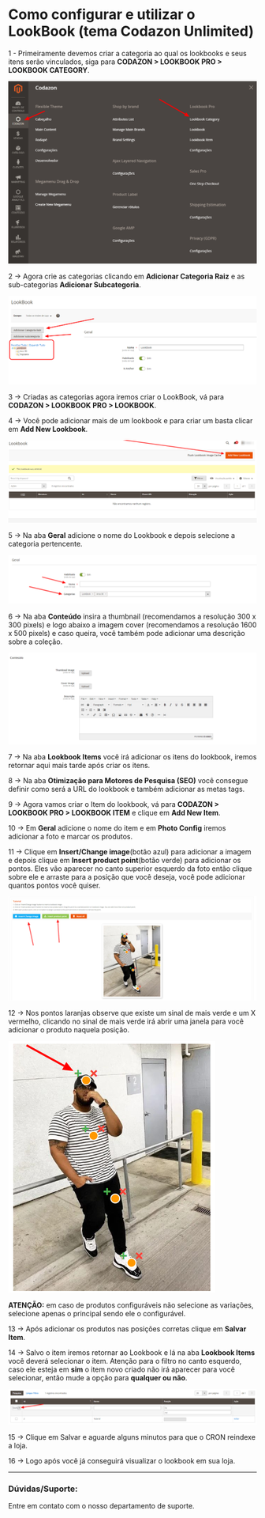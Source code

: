 # Como configurar e utilizar o LookBook (tema Codazon Unlimited)

1 - Primeiramente devemos criar a categoria ao qual os lookbooks e seus itens serão vinculados, siga para **CODAZON > LOOKBOOK PRO > LOOKBOOK CATEGORY**.

![usando o lookbook](https://github.com/Oficina-do-Dev/Tutoriais/blob/main/Magento_2/091%20-%20Como%20configurar%20e%20utilizar%20o%20LookBook%20(tema%20Codazon%20Unlimited)/images/image1.png)

2 -> Agora crie as categorias clicando em **Adicionar Categoria Raiz** e as sub-categorias **Adicionar Subcategoria**.

![usando o lookbook](https://github.com/Oficina-do-Dev/Tutoriais/blob/main/Magento_2/091%20-%20Como%20configurar%20e%20utilizar%20o%20LookBook%20(tema%20Codazon%20Unlimited)/images/image2.png)

3 -> Criadas as categorias agora iremos criar o LookBook, vá para **CODAZON > LOOKBOOK PRO > LOOKBOOK**.

4 -> Você pode adicionar mais de um lookbook e para criar um basta clicar em **Add New Lookbook**.

![usando o lookbook](https://github.com/Oficina-do-Dev/Tutoriais/blob/main/Magento_2/091%20-%20Como%20configurar%20e%20utilizar%20o%20LookBook%20(tema%20Codazon%20Unlimited)/images/image3.png)

5 -> Na aba **Geral** adicione o nome do Lookbook e depois selecione a categoria pertencente.

![usando o lookbook](https://github.com/Oficina-do-Dev/Tutoriais/blob/main/Magento_2/091%20-%20Como%20configurar%20e%20utilizar%20o%20LookBook%20(tema%20Codazon%20Unlimited)/images/image4.png)

6 -> Na aba **Conteúdo** insira a thumbnail (recomendamos a resolução 300 x 300 pixels) e logo abaixo a imagem cover (recomendamos a resolução 1600 x 500 pixels) e caso queira, você também pode adicionar uma descrição sobre a coleção.

![usando o lookbook](https://github.com/Oficina-do-Dev/Tutoriais/blob/main/Magento_2/091%20-%20Como%20configurar%20e%20utilizar%20o%20LookBook%20(tema%20Codazon%20Unlimited)/images/image5.png)

7 -> Na aba **Lookbook Items** você irá adicionar os itens do lookbook, iremos retornar aqui mais tarde após criar os itens.

8 -> Na aba **Otimização para Motores de Pesquisa (SEO)** você consegue definir como será a URL do lookbook e também adicionar as metas tags.

9 -> Agora vamos criar o Item do lookbook, vá para **CODAZON > LOOKBOOK PRO > LOOKBOOK ITEM** e clique em **Add New Item**.

10 -> Em **Geral** adicione o nome do item e em **Photo Config** iremos adicionar a foto e marcar os produtos.

11 -> Clique em **Insert/Change image**(botão azul) para adicionar a imagem e depois clique em **Insert product point**(botão verde) para adicionar os pontos. Eles vão aparecer no canto superior esquerdo da foto então clique sobre ele e arraste para a posição que você deseja, você pode adicionar quantos pontos você quiser.

![usando o lookbook](https://github.com/Oficina-do-Dev/Tutoriais/blob/main/Magento_2/091%20-%20Como%20configurar%20e%20utilizar%20o%20LookBook%20(tema%20Codazon%20Unlimited)/images/image6.png)

12 -> Nos pontos laranjas observe que existe um sinal de mais verde e um X vermelho, clicando no sinal de mais verde irá abrir uma janela para você adicionar o produto naquela posição.

![usando o lookbook](https://github.com/Oficina-do-Dev/Tutoriais/blob/main/Magento_2/091%20-%20Como%20configurar%20e%20utilizar%20o%20LookBook%20(tema%20Codazon%20Unlimited)/images/image7.png)

**ATENÇÃO:** em caso de produtos configuráveis não selecione as variações, selecione apenas o principal sendo ele o configurável.

13 -> Após adicionar os produtos nas posições corretas clique em **Salvar Item**.

14 -> Salvo o item iremos retornar ao Lookbook e lá na aba **Lookbook Items** você deverá selecionar o item. Atenção para o filtro no canto esquerdo, caso ele esteja em **sim** o item novo criado não irá aparecer para você selecionar, então mude a opção para **qualquer ou não**.

![usando o lookbook](https://github.com/Oficina-do-Dev/Tutoriais/blob/main/Magento_2/091%20-%20Como%20configurar%20e%20utilizar%20o%20LookBook%20(tema%20Codazon%20Unlimited)/images/image8.png)

15 -> Clique em Salvar e aguarde alguns minutos para que o CRON reindexe a loja. 

16 -> Logo após você já conseguirá visualizar o lookbook em sua loja.

<hr>

### Dúvidas/Suporte:
Entre em contato com o nosso departamento de suporte.